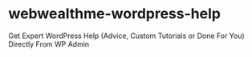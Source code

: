 # webwealthme-wordpress-help
Get Expert WordPress Help (Advice, Custom Tutorials or Done For You) Directly From WP Admin
